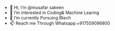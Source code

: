 - 👋 Hi, I’m @musafar sakeen
- 👀 I’m interested in Coding& Machine Learing
- 🌱 I’m currently Pursuing Btech
- 📫 Reach me Through Whatsapp:+917559096800

<!---
muzafirsakeen/muzafirsakeen is a ✨ special ✨ repository because its `README.md` (this file) appears on your GitHub profile.
You can click the Preview link to take a look at your changes.
--->
